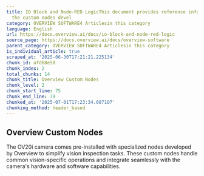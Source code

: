 ```yaml
---
title: IO Block and Node-RED LogicThis document provides reference information about
  the custom nodes devel
category: OVERVIEW SOFTWARE4 Articlesin this category
language: English
url: https://docs.overview.ai/docs/io-block-and-node-red-logic
source_page: https://docs.overview.ai/docs/overview-software
parent_category: OVERVIEW SOFTWARE4 Articlesin this category
is_individual_article: true
scraped_at: '2025-06-30T17:21:21.225134'
chunk_id: afdb8e50
chunk_index: 2
total_chunks: 14
chunk_title: Overview Custom Nodes
chunk_level: 2
chunk_start_line: 75
chunk_end_line: 79
chunked_at: '2025-07-01T17:23:34.087107'
chunking_method: header_based
---
```


## Overview Custom Nodes

The OV20i camera comes pre-installed with specialized nodes developed by Overview to simplify vision inspection tasks. These custom nodes handle common vision-specific operations and integrate seamlessly with the camera's hardware and software capabilities.
